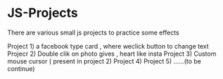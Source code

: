 # JS-Projects
There are various small js projects to practice some effects

Project 1) a facebook type card , where weclick button to change text
Projecr 2) Double clik on photo gives , heart like insta
Project 3) Custom mouse cursor ( present in project 2)
Project 4)
Project 5)
......(to be continue)
